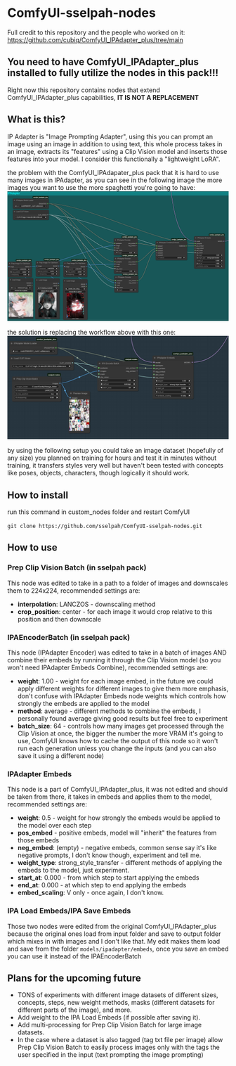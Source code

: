# ComfyUI-sselpah-nodes
Full credit to this repository and the people who worked on it: https://github.com/cubiq/ComfyUI_IPAdapter_plus/tree/main

## **You need to have ComfyUI_IPAdapter_plus installed to fully utilize the nodes in this pack!!!**
Right now this repository contains nodes that extend ComfyUI_IPAdapter_plus capabilities, **IT IS NOT A REPLACEMENT**

## What is this?
IP Adapter is "Image Prompting Adapter", using this you can prompt an image using an image in addition to using text, this whole process takes in an image, extracts its "features" using a Clip Vision model and inserts those features into your model.
I consider this functionally a "lightweight LoRA".

the problem with the ComfyUI_IPAdapater_plus pack that it is hard to use many images in IPAdapter, as you can see in the following image the more images you want to use the more spaghetti you're going to have:
![Old Basic Workflow](./examples/basic_old_setup.png)

the solution is replacing the workflow above with this one:
![New Workflow](./examples/new_setup.png)

by using the following setup you could take an image dataset (hopefully of any size) you planned on training for hours and test it in minutes without training, it transfers styles very well but haven't been tested with concepts like poses, objects, characters, though logically it should work.


## How to install
run this command in custom_nodes folder and restart ComfyUI

`git clone https://github.com/sselpah/ComfyUI-sselpah-nodes.git`

## How to use
### Prep Clip Vision Batch (in sselpah pack)
This node was edited to take in a path to a folder of images and downscales them to 224x224, recommended settings are:
* **interpolation**: LANCZOS - downscaling method
* **crop_position**: center - for each image it would crop relative to this position and then downscale

### IPAEncoderBatch (in sselpah pack)
This node (IPAdapter Encoder) was edited to take in a batch of images AND combine their embeds by running it through the Clip Vision model (so you won't need IPAdapter Embeds Combine), recommended settings are:
* **weight**: 1.00 - weight for each image embed, in the future we could apply different weights for different images to give them more emphasis, don't confuse with IPAdapter Embeds node weights which controls how strongly the embeds are applied to the model
* **method**: average - different methods to combine the embeds, I personally found average giving good results but feel free to experiment
* **batch_size**: 64 - controls how many images get processed through the Clip Vision at once, the bigger the number the more VRAM it's going to use, ComfyUI knows how to cache the output of this node so it won't run each generation unless you change the inputs (and you can also save it using a different node)

### IPAdapter Embeds
This node is a part of ComfyUI_IPAdapter_plus, it was not edited and should be taken from there, it takes in embeds and applies them to the model, recommended settings are:
* **weight**: 0.5 - weight for how strongly the embeds would be applied to the model over each step
* **pos_embed** - positive embeds, model will "inherit" the features from those embeds
* **neg_embed**: (empty) - negative embeds, common sense say it's like negative prompts, I don't know though, experiment and tell me.
* **weight_type**: strong_style_transfer - different methods of applying the embeds to the model, just experiment.
* **start_at**: 0.000 - from which step to start applying the embeds
* **end_at**: 0.000 - at which step to end applying the embeds
* **embed_scaling**: V only - once again, I don't know.

### IPA Load Embeds/IPA Save Embeds
Those two nodes were edited from the original ComfyUI_IPAdapter_plus because the original ones load from input folder and save to output folder which mixes in with images and I don't like that.
My edit makes them load and save from the folder `models/ipadapter/embeds`, once you save an embed you can use it instead of the IPAEncoderBatch


## Plans for the upcoming future
* TONS of experiments with different image datasets of different sizes, concepts, steps, new weight methods, masks (different datasets for different parts of the image), and more.
* Add weight to the IPA Load Embeds (if possible after saving it).
* Add multi-processing for Prep Clip Vision Batch for large image datasets.
* In the case where a dataset is also tagged (tag txt file per image) allow Prep Clip Vision Batch to easily process images only with the tags the user specified in the input (text prompting the image prompting)
